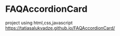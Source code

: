 # FAQAccordionCard
project using html,css,javascript
https://tatiasalukvadze.github.io/FAQAccordionCard/
